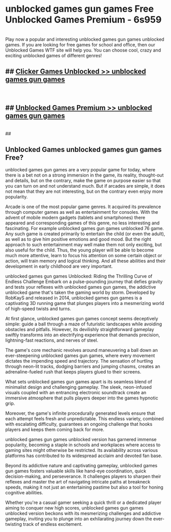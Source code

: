 # unblocked games gun games  Free Unblocked Games Premium - 6s959 <br>
<br>
Play now a popular and interesting unblocked games gun games unblocked games. If you are looking for free games for school and office, then our Unblocked Games WTF site will help you. You can choose cool, crazy and exciting unblocked games of different genres!


## ##  [Clicker Games Unblocked >> unblocked games gun games](http://freeplayer.one?title=unblocked_games_gun_games&ref=UGames)
  <br>

##  ## [Unblocked Games Premium >> unblocked games gun games](http://freeplayer.one?title=unblocked_games_gun_games&ref=UGames)
  <br>
  ##



## Unblocked Games unblocked games gun games Free?

unblocked games gun games are a very popular game for today, where there is a bet not on a strong immersion in the game, its reality, thought-out and details, but on the contrary, make the game on purpose easier so that you can turn on and not understand much. But if arcades are simple, it does not mean that they are not interesting, but on the contrary even enjoy more popularity.

Arcade is one of the most popular game genres. It acquired its prevalence through computer games as well as entertainment for consoles. With the advent of mobile modern gadgets (tablets and smartphones) there appeared and corresponding games of this genre, no less interesting and fascinating. For example unblocked games gun games unblocked 76 game. Any such game is created primarily to entertain the child (or even the adult), as well as to give him positive emotions and good mood. But the right approach to such entertainment may well make them not only exciting, but also useful for the child. Thus, the young player will be able to become much more attentive, learn to focus his attention on some certain object or action, will train memory and logical thinking. And all these abilities and their development in early childhood are very important.

unblocked games gun games Unblocked: Riding the Thrilling Curve of Endless Challenge
Embark on a pulse-pounding journey that defies gravity and tests your reflexes with unblocked games gun games, the addictive unblocked game that's taken the gaming world by storm. Developed by RobKayS and released in 2014, unblocked games gun games is a captivating 3D running game that plunges players into a mesmerizing world of high-speed twists and turns.

At first glance, unblocked games gun games concept seems deceptively simple: guide a ball through a maze of futuristic landscapes while avoiding obstacles and pitfalls. However, its devilishly straightforward gameplay swiftly transforms into an electrifying experience that demands precision, lightning-fast reactions, and nerves of steel.

The game's core mechanic revolves around maneuvering a ball down an ever-steepening unblocked games gun games, where every movement dictates the impending speed and trajectory. The sensation of hurtling through neon-lit tracks, dodging barriers and jumping chasms, creates an adrenaline-fueled rush that keeps players glued to their screens.

What sets unblocked games gun games apart is its seamless blend of minimalist design and challenging gameplay. The sleek, neon-infused visuals coupled with an entrancing electronic soundtrack create an immersive atmosphere that pulls players deeper into the games hypnotic grip.

Moreover, the game's infinite procedurally generated levels ensure that each attempt feels fresh and unpredictable. This endless variety, combined with escalating difficulty, guarantees an ongoing challenge that hooks players and keeps them coming back for more.

unblocked games gun games unblocked version has garnered immense popularity, becoming a staple in schools and workplaces where access to gaming sites might otherwise be restricted. Its availability across various platforms has contributed to its widespread acclaim and devoted fan base.

Beyond its addictive nature and captivating gameplay, unblocked games gun games fosters valuable skills like hand-eye coordination, quick decision-making, and perseverance. It challenges players to sharpen their reflexes and master the art of navigating intricate paths at breakneck speeds, making it not just an entertaining pastime but also a tool for honing cognitive abilities.

Whether you're a casual gamer seeking a quick thrill or a dedicated player aiming to conquer new high scores, unblocked games gun games unblocked version beckons with its mesmerizing challenges and addictive gameplay, inviting you to plunge into an exhilarating journey down the ever-twisting track of endless excitement.